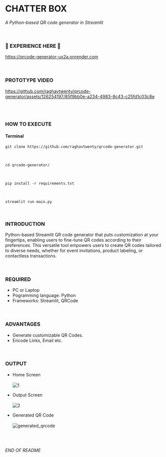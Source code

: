 # CHATTER BOX
_A Python-based QR code generator in Streamlit_
<br><br><br>


### 🌟 EXPERIENCE HERE 🌟
https://qrcode-generator-ux2a.onrender.com
<br><br><br>


### PROTOTYPE VIDEO
https://github.com/raghavtwenty/qrcode-generator/assets/126254197/85f9bb0e-a234-4983-8c43-c25fd1c03c8e

<br><br>

### HOW TO EXECUTE

#### Terminal
```
git clone https://github.com/raghavtwenty/qrcode-generator.git
```
<br>

```
cd qrcode-generator/
```
<br>

```
pip install -r requirements.txt
```
<br>

```
streamlit run main.py
```
<br>


### INTRODUCTION
Python-based Streamlit QR code generator that puts customization at your fingertips, enabling users to fine-tune QR codes according to their preferences. This versatile tool empowers users to create QR codes tailored to diverse needs, whether for event invitations, product labeling, or contactless transactions.
<br><br><br>


### REQUIRED
- PC or Laptop <br>
- Pogramming language: Python <br>
- Frameworks: Streamlit, QRCode
<br><br><br>


### ADVANTAGES
- Generate customizable QR Codes. <br>
- Encode Links, Email etc. 
<br><br><br>


### OUTPUT

- Home Screen <br><br>
![1](https://github.com/raghavtwenty/qrcode-generator/assets/126254197/94363ec3-3c73-4a97-9d92-82999abfd6d8)


- Output Screen <br><br>
![2](https://github.com/raghavtwenty/qrcode-generator/assets/126254197/980045fa-9c74-46ab-abc7-aa38566eeced)


- Generated QR Code <br><br>
![generated_qrcode](https://github.com/raghavtwenty/qrcode-generator/assets/126254197/d9304ae2-dc53-4dd2-a58d-d7f3e5989d43)

<br><br>

_END OF README_

